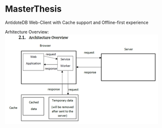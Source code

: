 # MasterThesis
AntidoteDB Web-Client with Cache support and Offline-first experience

Arhitecture Overview: 
![Arhitecture Overview](./Main_article.PNG "Arhitecture Overview")
